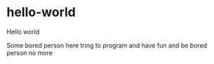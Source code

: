# hello-world
Hello world
 
Some bored person here
tring to program and have fun and be bored person no more
